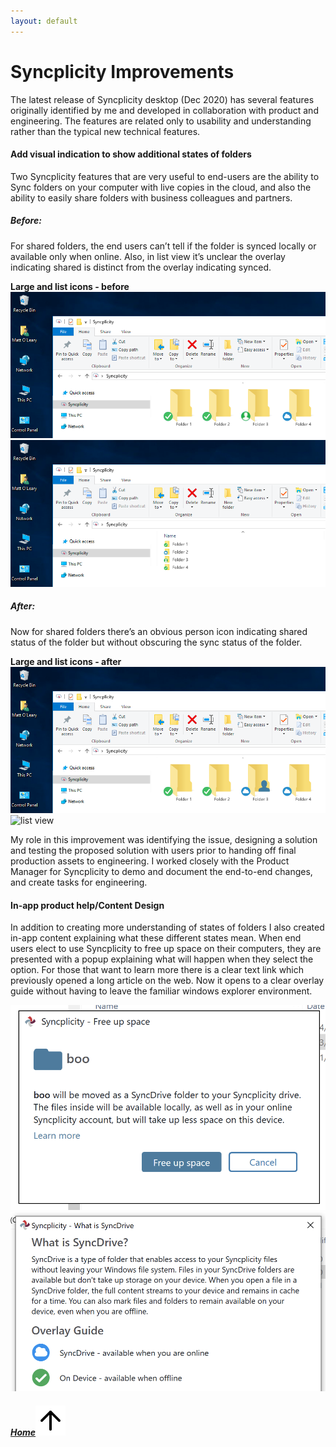 ```yaml
---
layout: default
---
```

# Syncplicity Improvements

The latest release of Syncplicity desktop (Dec 2020) has several features originally identified by me and developed in collaboration with product and engineering. The features are related only to usability and understanding rather than the typical new technical features.

#### Add visual indication to show additional states of folders 

Two Syncplicity features that are very useful to end-users are the ability to Sync folders on your computer with live copies in the cloud, and also the ability to easily share folders with business colleagues and partners.  

##### Before:
For shared folders, the end users can’t tell if the folder is synced locally or available only when online. Also, in list view it’s unclear the overlay indicating shared is distinct from the overlay indicating synced.

**Large and list icons - before**
![large icons](/assets/Lg-icons-view.png#bordered)
![list view](/assets/List-view.png#bordered)

##### After:
Now for shared folders there’s an obvious person icon indicating shared status of the folder but without obscuring the sync status of the folder.

**Large and list icons - after**
![large icons](/assets/Lg-icons-view-SHARED.png#bordered)
![list view](/assets/List-view–SHARED.png#bordered)

My role in this improvement was identifying the issue, designing a solution and testing the proposed solution with users prior to handing off final production assets to engineering. I worked closely with the Product Manager for Syncplicity to demo and document the end-to-end changes, and create tasks for engineering. 

#### In-app product help/Content Design 

In addition to creating more understanding of states of folders I also created in-app content explaining what these different states mean. 
When end users elect to use Syncplicity to free up space on their computers, they are presented with a popup explaining what will happen when they select the option. For those that want to learn more there is a clear text link which previously opened a long article on the web. Now it opens to a clear overlay guide without having to leave the familiar windows explorer environment.

![large icons](/assets/free-up-space.png#bordered)
![list view](/assets/what-is-SyncDrive.png#bordered)

<h5 class="right"><a href="/">Home<img class="bottom" src="/assets/arrow-up.svg"></a></h5>
